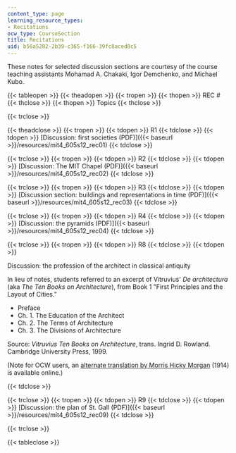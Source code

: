 ```yaml
---
content_type: page
learning_resource_types:
- Recitations
ocw_type: CourseSection
title: Recitations
uid: b56a5202-2b39-c365-f166-39fc8aced8c5
---
```


These notes for selected discussion sections are courtesy of the course teaching assistants Mohamad A. Chakaki, Igor Demchenko, and Michael Kubo.

{{< tableopen >}}
{{< theadopen >}}
{{< tropen >}}
{{< thopen >}}
REC #
{{< thclose >}}
{{< thopen >}}
Topics
{{< thclose >}}

{{< trclose >}}

{{< theadclose >}}
{{< tropen >}}
{{< tdopen >}}
R1
{{< tdclose >}}
{{< tdopen >}}
[Discussion: first societies (PDF)]({{< baseurl >}}/resources/mit4_605s12_rec01)
{{< tdclose >}}

{{< trclose >}}
{{< tropen >}}
{{< tdopen >}}
R2
{{< tdclose >}}
{{< tdopen >}}
[Discussion: The MIT Chapel (PDF)]({{< baseurl >}}/resources/mit4_605s12_rec02)
{{< tdclose >}}

{{< trclose >}}
{{< tropen >}}
{{< tdopen >}}
R3
{{< tdclose >}}
{{< tdopen >}}
[Discussion section: buildings and representations in time (PDF)]({{< baseurl >}}/resources/mit4_605s12_rec03)
{{< tdclose >}}

{{< trclose >}}
{{< tropen >}}
{{< tdopen >}}
R4
{{< tdclose >}}
{{< tdopen >}}
[Discussion: the pyramids (PDF)]({{< baseurl >}}/resources/mit4_605s12_rec04)
{{< tdclose >}}

{{< trclose >}}
{{< tropen >}}
{{< tdopen >}}
R8
{{< tdclose >}}
{{< tdopen >}}


Discussion: the profession of the architect in classical antiquity

In lieu of notes, students referred to an excerpt of Vitruvius' _De architectura_ (aka _The Ten Books on Architecture_), from Book 1 "First Principles and the Layout of Cities."

*   Preface
*   Ch. 1. The Education of the Architect
*   Ch. 2. The Terms of Architecture
*   Ch. 3. The Divisions of Architecture

Source: _Vitruvius Ten Books on Architecture_, trans. Ingrid D. Rowland. Cambridge University Press, 1999.

(Note for OCW users, an [alternate translation by Morris Hicky Morgan](http://en.wikisource.org/wiki/Ten_Books_on_Architecture) (1914) is available online.)


{{< tdclose >}}

{{< trclose >}}
{{< tropen >}}
{{< tdopen >}}
R9
{{< tdclose >}}
{{< tdopen >}}
[Discussion: the plan of St. Gall (PDF)]({{< baseurl >}}/resources/mit4_605s12_rec09)
{{< tdclose >}}

{{< trclose >}}

{{< tableclose >}}